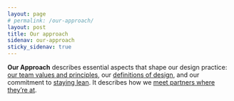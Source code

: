 ```yaml
---
layout: page
# permalink: /our-approach/
layout: post
title: Our approach
sidenav: our-approach
sticky_sidenav: true
---
```


**Our Approach** describes essential aspects that shape our design practice: [our team values and principles](https://drive.google.com/a/gsa.gov/open?id=1pR9Q-UmkIQ3wgHjL9LPv5MvIw5QLeqFTnCuWcFA1_Js), our [definitions of design](https://docs.google.com/document/d/1WVDQFLEiNFzCuWH9D6hMLTQXaBJWZ-aElXl5qqOjdHg/edit#), and our commitment to [staying lean](https://drive.google.com/a/gsa.gov/open?id=1k2uHVuc4IPTSKT_g43DLwe68IDNKenVuAeD6OoX_t20). It describes how we [meet partners where they’re at](https://drive.google.com/a/gsa.gov/open?id=1gumobaBPpfFc46Xcbu8fA86-lPCyPjUZDkgieqorRsA).
